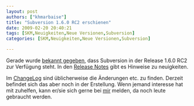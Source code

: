```yaml
---
layout: post
authors: ["khmarbaise"]
title: "Subversion 1.6.0 RC2 erschienen"
date: 2009-02-20 20:40:21
tags: [SKM,Neuigkeiten,Neue Versionen,Subversion]
categories: [SKM,Neuigkeiten,Neue Versionen,Subversion]

---
```

Gerade wurde [bekannt gegeben](http://subversion.tigris.org/ds/viewMessage.do?dsForumId=445&dsMessageId=1200068 ), dass Subversion in der Release 1.6.0 RC2 
zur Verfügung steht. In den [Release Notes](http://subversion.tigris.org/svn_1.6_releasenotes.html ) gibt es Hinweise zu neuigkeiten.

Im [ChangeLog](http://svn.collab.net/repos/svn/tags/1.6.0-rc2/CHANGES) sind üblicherweise die Änderungen etc. zu finden. 
Derzeit befindet sich das aber noch in der Erstellung.  Wenn jemand interesse hat mit zuhelfen, kann er/sie sich gerne bei 
[mir](mailto:volunteers@soebes.de) melden, da noch leute gebraucht werden.
